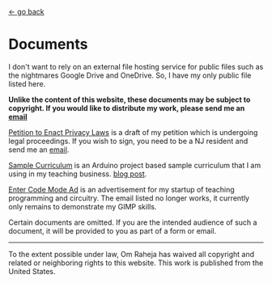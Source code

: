 [<- go back](/)

# Documents

I don't want to rely on an external file hosting service for public files such as the nightmares Google Drive and OneDrive. So, I have my only public file listed here. 

**Unlike the content of this website, these documents may be subject to copyright. If you would like to distribute my work, please send me an [email](mailto:rahejaom@outlook.com)**

[Petition to Enact Privacy Laws](use/petition.pdf) is a draft of my petition which is undergoing legal proceedings. If you wish to sign, you need to be a NJ resident and send me an [email](mailto:rahejaom@outlook.com). 

[Sample Curriculum](use/SampleCurriculum.pdf) is an Arduino project based sample curriculum that I am using in my teaching business. [blog post](blog/new-curriculum.html).

[Enter Code Mode Ad](use/EnterCodeMode.jpeg) is an advertisement for my startup of teaching programming and circuitry. The email listed no longer works, it currently only remains to demonstrate my GIMP skills.

Certain documents are omitted. If you are the intended audience of such a document, it will be provided to you as part of a form or email.

---
To the extent possible under law, Om Raheja has waived all copyright and related or neighboring rights to this website. This work is published from the United States.
